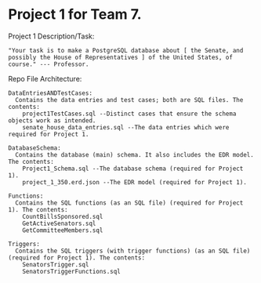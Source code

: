 # Project 1 for Team 7.

  Project 1 Description/Task:

    "Your task is to make a PostgreSQL database about [ the Senate, and
    possibly the House of Representatives ] of the United States, of course." --- Professor.

  Repo File Architecture:

    DataEntriesANDTestCases:
      Contains the data entries and test cases; both are SQL files. The contents:
        project1TestCases.sql --Distinct cases that ensure the schema objects work as intended.
        senate_house_data_entries.sql --The data entries which were required for Project 1.

    DatabaseSchema:
      Contains the database (main) schema. It also includes the EDR model. The contents:
        Project1_Schema.sql --The database schema (required for Project 1).
        project_1_350.erd.json --The EDR model (required for Project 1).

    Functions:
      Contains the SQL functions (as an SQL file) (required for Project 1). The contents:
        CountBillsSponsored.sql
        GetActiveSenators.sql
        GetCommitteeMembers.sql

    Triggers:
      Contains the SQL triggers (with trigger functions) (as an SQL file) (required for Project 1). The contents:
        SenatorsTrigger.sql
        SenatorsTriggerFunctions.sql
        

